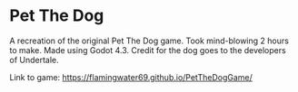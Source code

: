 # Pet The Dog
A recreation of the original Pet The Dog game. Took mind-blowing 2 hours to make. Made using Godot 4.3. Credit for the dog goes to the developers of Undertale.

Link to game: https://flamingwater69.github.io/PetTheDogGame/
